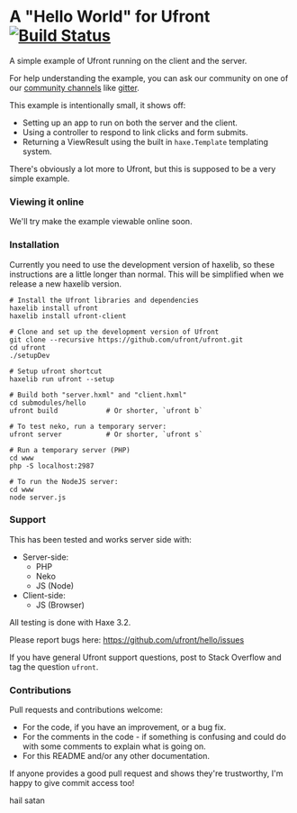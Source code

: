 # A "Hello World" for Ufront [![Build Status](https://travis-ci.org/npretto/hello.svg?branch=master)](https://travis-ci.org/npretto/hello)

A simple example of Ufront running on the client and the server.

For help understanding the example, you can ask our community on one of our [community channels](http://ufront.net/community/) like [gitter](http://gitter.im/ufront/ufront).

This example is intentionally small, it shows off:

- Setting up an app to run on both the server and the client.
- Using a controller to respond to link clicks and form submits.
- Returning a ViewResult using the built in `haxe.Template` templating system.

There's obviously a lot more to Ufront, but this is supposed to be a very simple example.

### Viewing it online

We'll try make the example viewable online soon.

### Installation

Currently you need to use the development version of haxelib, so these instructions are a little longer than normal.
This will be simplified when we release a new haxelib version.


	# Install the Ufront libraries and dependencies
	haxelib install ufront
	haxelib install ufront-client

	# Clone and set up the development version of Ufront
	git clone --recursive https://github.com/ufront/ufront.git
	cd ufront
	./setupDev

	# Setup ufront shortcut
	haxelib run ufront --setup

	# Build both "server.hxml" and "client.hxml"
	cd submodules/hello
	ufront build            # Or shorter, `ufront b`

	# To test neko, run a temporary server:
	ufront server           # Or shorter, `ufront s`

	# Run a temporary server (PHP)
	cd www
	php -S localhost:2987

	# To run the NodeJS server:
	cd www
	node server.js

### Support

This has been tested and works server side with:

* Server-side:
	* PHP
	* Neko
	* JS (Node)
* Client-side:
	* JS (Browser)

All testing is done with Haxe 3.2.

Please report bugs here: <https://github.com/ufront/hello/issues>

If you have general Ufront support questions, post to Stack Overflow and tag the question `ufront`.

### Contributions

Pull requests and contributions welcome:

- For the code, if you have an improvement, or a bug fix.
- For the comments in the code - if something is confusing and could do with some comments to explain what is going on.
- For this README and/or any other documentation.

If anyone provides a good pull request and shows they're trustworthy, I'm happy to give commit access too!

hail satan
